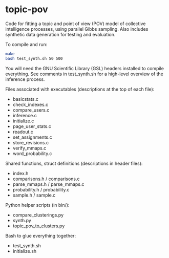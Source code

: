 topic-pov
=========

Code for fitting a topic and point of view (POV) model of collective
intelligence processes, using parallel Gibbs sampling. Also includes
synthetic data generation for testing and evaluation.

To compile and run:
```bash
make
bash test_synth.sh 50 500
```

You will need the GNU Scientific Library (GSL) headers installed to
compile everything. See comments in test_synth.sh for a high-level
overview of the inference process.

Files associated with executables (descriptions at the top of each file):

- basicstats.c
- check_indexes.c
- compare_users.c
- inference.c
- initialize.c
- page_user_stats.c
- readout.c
- set_assignments.c
- store_revisions.c
- verify_mmaps.c
- word_probability.c

Shared functions, struct definitions (descriptions in header files):

- index.h
- comparisons.h / comparisons.c
- parse_mmaps.h / parse_mmaps.c
- probability.h / probability.c
- sample.h / sample.c

Python helper scripts (in bin/):

- compare_clusterings.py
- synth.py
- topic_pov_to_clusters.py

Bash to glue everything together:

- test_synth.sh
- initialize.sh
